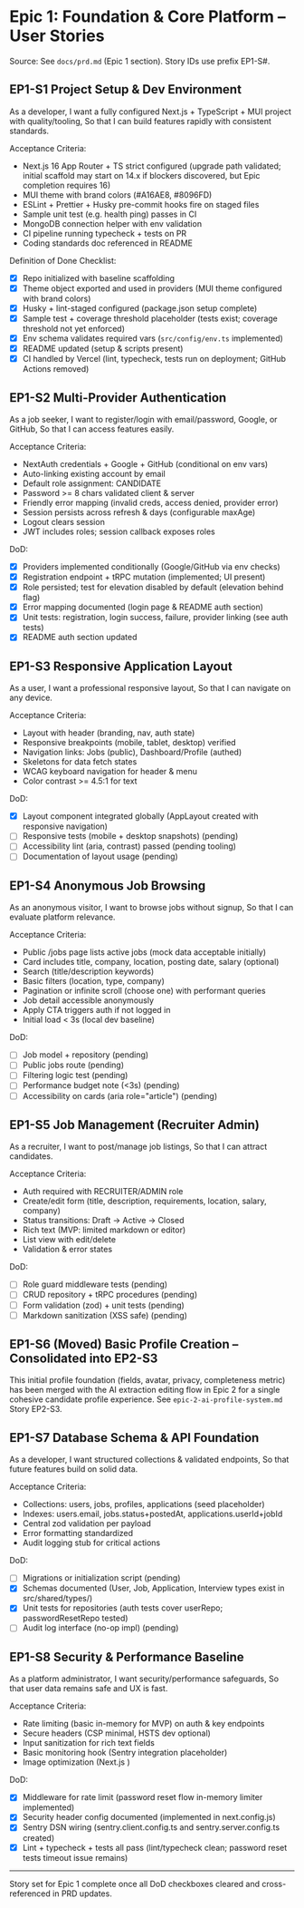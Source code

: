 # Epic 1: Foundation & Core Platform – User Stories

Source: See `docs/prd.md` (Epic 1 section). Story IDs use prefix EP1-S#.

## EP1-S1 Project Setup & Dev Environment

As a developer,
I want a fully configured Next.js + TypeScript + MUI project with quality/tooling,
So that I can build features rapidly with consistent standards.

Acceptance Criteria:

- Next.js 16 App Router + TS strict configured (upgrade path validated; initial scaffold may start on 14.x if blockers discovered, but Epic completion requires 16)
- MUI theme with brand colors (#A16AE8, #8096FD)
- ESLint + Prettier + Husky pre-commit hooks fire on staged files
- Sample unit test (e.g. health ping) passes in CI
- MongoDB connection helper with env validation
- CI pipeline running typecheck + tests on PR
- Coding standards doc referenced in README

Definition of Done Checklist:

- [x] Repo initialized with baseline scaffolding
- [x] Theme object exported and used in providers (MUI theme configured with brand colors)
- [x] Husky + lint-staged configured (package.json setup complete)
- [x] Sample test + coverage threshold placeholder (tests exist; coverage threshold not yet enforced)
- [x] Env schema validates required vars (`src/config/env.ts` implemented)
- [x] README updated (setup & scripts present)
- [x] CI handled by Vercel (lint, typecheck, tests run on deployment; GitHub Actions removed)

## EP1-S2 Multi-Provider Authentication

As a job seeker,
I want to register/login with email/password, Google, or GitHub,
So that I can access features easily.

Acceptance Criteria:

- NextAuth credentials + Google + GitHub (conditional on env vars)
- Auto-linking existing account by email
- Default role assignment: CANDIDATE
- Password >= 8 chars validated client & server
- Friendly error mapping (invalid creds, access denied, provider error)
- Session persists across refresh & days (configurable maxAge)
- Logout clears session
- JWT includes roles; session callback exposes roles

DoD:

- [x] Providers implemented conditionally (Google/GitHub via env checks)
- [x] Registration endpoint + tRPC mutation (implemented; UI present)
- [x] Role persisted; test for elevation disabled by default (elevation behind flag)
- [x] Error mapping documented (login page & README auth section)
- [x] Unit tests: registration, login success, failure, provider linking (see auth tests)
- [x] README auth section updated

## EP1-S3 Responsive Application Layout

As a user,
I want a professional responsive layout,
So that I can navigate on any device.

Acceptance Criteria:

- Layout with header (branding, nav, auth state)
- Responsive breakpoints (mobile, tablet, desktop) verified
- Navigation links: Jobs (public), Dashboard/Profile (authed)
- Skeletons for data fetch states
- WCAG keyboard navigation for header & menu
- Color contrast >= 4.5:1 for text

DoD:

- [x] Layout component integrated globally (AppLayout created with responsive navigation)
- [ ] Responsive tests (mobile + desktop snapshots) (pending)
- [ ] Accessibility lint (aria, contrast) passed (pending tooling)
- [ ] Documentation of layout usage (pending)

## EP1-S4 Anonymous Job Browsing

As an anonymous visitor,
I want to browse jobs without signup,
So that I can evaluate platform relevance.

Acceptance Criteria:

- Public /jobs page lists active jobs (mock data acceptable initially)
- Card includes title, company, location, posting date, salary (optional)
- Search (title/description keywords)
- Basic filters (location, type, company)
- Pagination or infinite scroll (choose one) with performant queries
- Job detail accessible anonymously
- Apply CTA triggers auth if not logged in
- Initial load < 3s (local dev baseline)

DoD:

- [ ] Job model + repository (pending)
- [ ] Public jobs route (pending)
- [ ] Filtering logic test (pending)
- [ ] Performance budget note (<3s) (pending)
- [ ] Accessibility on cards (aria role="article") (pending)

## EP1-S5 Job Management (Recruiter Admin)

As a recruiter,
I want to post/manage job listings,
So that I can attract candidates.

Acceptance Criteria:

- Auth required with RECRUITER/ADMIN role
- Create/edit form (title, description, requirements, location, salary, company)
- Status transitions: Draft -> Active -> Closed
- Rich text (MVP: limited markdown or editor)
- List view with edit/delete
- Validation & error states

DoD:

- [ ] Role guard middleware tests (pending)
- [ ] CRUD repository + tRPC procedures (pending)
- [ ] Form validation (zod) + unit tests (pending)
- [ ] Markdown sanitization (XSS safe) (pending)

## EP1-S6 (Moved) Basic Profile Creation – Consolidated into EP2-S3

This initial profile foundation (fields, avatar, privacy, completeness metric) has been merged with the AI extraction editing flow in Epic 2 for a single cohesive candidate profile experience. See `epic-2-ai-profile-system.md` Story EP2-S3.

## EP1-S7 Database Schema & API Foundation

As a developer,
I want structured collections & validated endpoints,
So that future features build on solid data.

Acceptance Criteria:

- Collections: users, jobs, profiles, applications (seed placeholder)
- Indexes: users.email, jobs.status+postedAt, applications.userId+jobId
- Central zod validation per payload
- Error formatting standardized
- Audit logging stub for critical actions

DoD:

- [ ] Migrations or initialization script (pending)
- [x] Schemas documented (User, Job, Application, Interview types exist in src/shared/types/)
- [x] Unit tests for repositories (auth tests cover userRepo; passwordResetRepo tested)
- [ ] Audit log interface (no-op impl) (pending)

## EP1-S8 Security & Performance Baseline

As a platform administrator,
I want security/performance safeguards,
So that user data remains safe and UX is fast.

Acceptance Criteria:

- Rate limiting (basic in-memory for MVP) on auth & key endpoints
- Secure headers (CSP minimal, HSTS dev optional)
- Input sanitization for rich text fields
- Basic monitoring hook (Sentry integration placeholder)
- Image optimization (Next.js <Image />)

DoD:

- [x] Middleware for rate limit (password reset flow in-memory limiter implemented)
- [x] Security header config documented (implemented in next.config.js)
- [x] Sentry DSN wiring (sentry.client.config.ts and sentry.server.config.ts created)
- [x] Lint + typecheck + tests all pass (lint/typecheck clean; password reset tests timeout issue remains)

---

Story set for Epic 1 complete once all DoD checkboxes cleared and cross-referenced in PRD updates.
